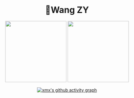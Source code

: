<h1 align="center">👋Wang ZY</h1>
<div align="center">

<p align="center">
  <img height="200" src="https://github-readme-stats.vercel.app/api/top-langs/?username=xmx&theme=react&show_icons=true" />
  <img height="200" src="https://github-readme-stats.vercel.app/api?username=xmx&show_icons=true&theme=react&include_all_commits=true" />
</p>
<div align="center">
     
[![xmx's github activity graph](https://github-readme-activity-graph.cyclic.app/graph?username=xmx&theme=react)](https://github.com/xmx)

     
     
<!--
**xmx/xmx** is a ✨ _special_ ✨ repository because its `README.md` (this file) appears on your GitHub profile.

Here are some ideas to get you started:

- 🔭 I’m currently working on ...
- 🌱 I’m currently learning ...
- 👯 I’m looking to collaborate on ...
- 🤔 I’m looking for help with ...
- 💬 Ask me about ...
- 📫 How to reach me: ...
- 😄 Pronouns: ...
- ⚡ Fun fact: ...
-->
